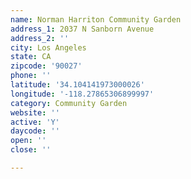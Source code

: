 ```yaml
---
name: Norman Harriton Community Garden
address_1: 2037 N Sanborn Avenue
address_2: ''
city: Los Angeles
state: CA
zipcode: '90027'
phone: ''
latitude: '34.104141973000026'
longitude: '-118.27865306899997'
category: Community Garden
website: ''
active: 'Y'
daycode: ''
open: ''
close: ''

---
```


